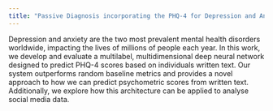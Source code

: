 ```yaml
---
title: "Passive Diagnosis incorporating the PHQ-4 for Depression and Anxiety"
---
```


Depression and anxiety are the two most prevalent mental health disorders worldwide, impacting the lives of millions of people each
year. In this work, we develop and evaluate a multilabel, multidimensional deep neural network designed to predict PHQ-4 scores based
on individuals written text. Our system outperforms random baseline metrics and provides a novel approach to how we can predict psychometric
scores from written text. Additionally, we explore how this architecture can be applied to analyse social media data.
